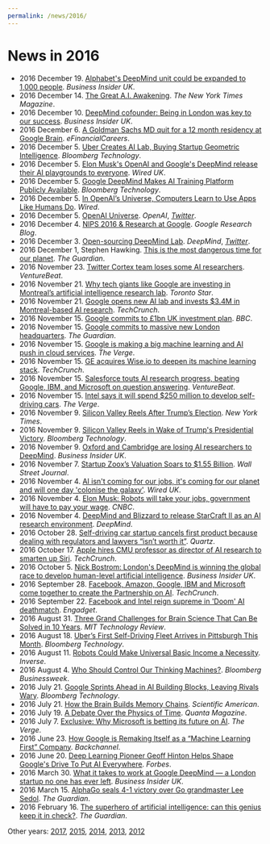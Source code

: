 ```yaml
---
permalink: /news/2016/
---
```

# News in 2016

* 2016 December 19. [Alphabet's DeepMind unit could be expanded to 1,000 people](http://uk.businessinsider.com/alphabet-deepmind-could-be-expanded-1000-people-google-london-report-2016-12). *Business Insider UK*.
* 2016 December 14. [The Great A.I. Awakening](https://www.nytimes.com/2016/12/14/magazine/the-great-ai-awakening.html). *The New York Times Magazine*.
* 2016 December 10. [DeepMind cofounder: Being in London was key to our success](http://uk.businessinsider.com/deepmind-cofounder-london-success-google-2016-12). *Business Insider UK*.
* 2016 December 6. [A Goldman Sachs MD quit for a 12 month residency at Google Brain](http://news.efinancialcareers.com/uk-en/267722/goldman-sachs-md-quit-12-month-residency-google-brain/). *eFinancialCareers*.
* 2016 December 5. [Uber Creates AI Lab, Buying Startup Geometric Intelligence](https://www.bloomberg.com/news/articles/2016-12-05/uber-creates-ai-lab-buying-startup-geometric-intelligence). *Bloomberg Technology*.
* 2016 December 5. [Elon Musk's OpenAI and Google's DeepMind release their AI playgrounds to everyone](http://www.wired.co.uk/article/deepmind-labs-google-code-ai). *Wired UK*.
* 2016 December 5. [Google DeepMind Makes AI Training Platform Publicly Available](https://www.bloomberg.com/news/articles/2016-12-05/google-deepmind-makes-ai-training-platform-publicly-available). *Bloomberg Technology*.
* 2016 December 5. [In OpenAI’s Universe, Computers Learn to Use Apps Like Humans Do](https://www.wired.com/2016/12/openais-universe-computers-learn-use-apps-like-humans/). *Wired*.
* 2016 December 5. [OpenAI Universe](https://universe.openai.com/). *OpenAI*, *[Twitter](https://twitter.com/OpenAI/status/805661402937565184)*.
* 2016 December 4. [NIPS 2016 & Research at Google](https://research.googleblog.com/2016/12/nips-2016-research-at-google.html). *Google Research Blog*.
* 2016 December 3. [Open-sourcing DeepMind Lab](https://deepmind.com/blog/open-sourcing-deepmind-lab/). *DeepMind*, *[Twitter](https://twitter.com/DeepMindAI/status/805698876594339840)*.
* 2016 December 1, Stephen Hawking. [This is the most dangerous time for our planet](https://www.theguardian.com/commentisfree/2016/dec/01/stephen-hawking-dangerous-time-planet-inequality). *The Guardian*.
* 2016 November 23. [Twitter Cortex team loses some AI researchers](https://venturebeat.com/2016/11/23/twitter-cortex-team-loses-some-ai-researchers/). *VentureBeat*.
* 2016 November 21. [Why tech giants like Google are investing in Montreal’s artificial intelligence research lab](https://www.thestar.com/business/2016/11/21/montreals-artificial-intelligence-research-lab-attracts-major-tech-firms-like-google.html). *Toronto Star*.
* 2016 November 21. [Google opens new AI lab and invests $3.4M in Montreal-based AI research](https://techcrunch.com/2016/11/21/google-opens-new-ai-lab-and-invests-3-4m-in-montreal-based-ai-research/). *TechCrunch*.
* 2016 November 15. [Google commits to £1bn UK investment plan](http://www.bbc.com/news/business-37988095). *BBC*.
* 2016 November 15. [Google commits to massive new London headquarters](https://www.theguardian.com/technology/2016/nov/15/google-commits-to-massive-new-london-hq). *The Guardian*.
* 2016 November 15. [Google is making a big machine learning and AI push in cloud services](http://www.theverge.com/2016/11/15/13640420/google-cloud-service-machine-learning-ai-translation-computer-vision). *The Verge*.
* 2016 November 15. [GE acquires Wise.io to deepen its machine learning stack](https://techcrunch.com/2016/11/15/ge-acquires-wise-io-to-deepen-its-machine-learning-stack/). *TechCrunch*.
* 2016 November 15. [Salesforce touts AI research progress, beating Google, IBM, and Microsoft on question answering](https://venturebeat.com/2016/11/15/salesforce-touts-ai-research-progress-beating-google-ibm-and-microsoft-on-question-answering/). *VentureBeat*.
* 2016 November 15. [Intel says it will spend $250 million to develop self-driving cars](http://www.theverge.com/2016/11/15/13641772/intel-250-million-self-driving-cars-la-auto-show). *The Verge*.
* 2016 November 9. [Silicon Valley Reels After Trump’s Election](https://www.nytimes.com/2016/11/10/technology/trump-election-silicon-valley-reels.html). *New York Times*.
* 2016 November 9. [Silicon Valley Reels in Wake of Trump's Presidential Victory](https://www.bloomberg.com/news/articles/2016-11-09/tech-fears-the-unknown-with-a-president-trump). *Bloomberg Technology*.
* 2016 November 9. [Oxford and Cambridge are losing AI researchers to DeepMind](http://uk.businessinsider.com/oxbridge-ai-researchers-to-deepmind-2016-11). *Business Insider UK*.
* 2016 November 7. [Startup Zoox’s Valuation Soars to $1.55 Billion](https://www.wsj.com/articles/startup-zooxs-valuation-soars-to-1-55-billion-1478514602). *Wall Street Journal*.
* 2016 November 4. [AI isn't coming for our jobs, it's coming for our planet and will one day 'colonise the galaxy'](http://www.wired.co.uk/article/jurgen-schmidhuber-artificial-intelligence-very-deep-learning). *Wired UK*.
* 2016 November 4. [Elon Musk: Robots will take your jobs, government will have to pay your wage](http://www.cnbc.com/2016/11/04/elon-musk-robots-will-take-your-jobs-government-will-have-to-pay-your-wage.html). *CNBC*.
* 2016 November 4. [DeepMind and Blizzard to release StarCraft II as an AI research environment](https://deepmind.com/blog/deepmind-and-blizzard-release-starcraft-ii-ai-research-environment/). *DeepMind*.
* 2016 October 28. [Self-driving car startup cancels first product because dealing with regulators and lawyers “isn’t worth it”](https://qz.com/822113/self-driving-car-startup-comma-ai-cancels-first-product-dealing-with-regulator-and-lawyers-isnt-worth-it/). *Quartz*.
* 2016 October 17. [Apple hires CMU professor as director of AI research to smarten up Siri](https://techcrunch.com/2016/10/17/apple-hires-cmu-professor-as-director-of-ai-research-to-smarten-up-siri/). *TechCrunch*.
* 2016 October 5. [Nick Bostrom: London's DeepMind is winning the global race to develop human-level artificial intelligence](http://www.businessinsider.com/nick-bostrom-deepmind-is-winning-the-ai-race-2016-10). *Business Insider UK*.
* 2016 September 28. [Facebook, Amazon, Google, IBM and Microsoft come together to create the Partnership on AI](https://techcrunch.com/2016/09/28/facebook-amazon-google-ibm-and-microsoft-come-together-to-create-historic-partnership-on-ai/). *TechCrunch*.
* 2016 September 22. [Facebook and Intel reign supreme in 'Doom' AI deathmatch](https://www.engadget.com/2016/09/22/facebook-and-intel-reign-supreme-in-doom-ai-deathmatch/). *Engadget*.
* 2016 August 31. [Three Grand Challenges for Brain Science That Can Be Solved in 10 Years](https://www.technologyreview.com/s/602274/three-grand-challenges-for-brain-science-that-can-be-solved-in-10-years/). *MIT Technology Review*.
* 2016 August 18. [Uber’s First Self-Driving Fleet Arrives in Pittsburgh This Month](https://www.bloomberg.com/news/features/2016-08-18/uber-s-first-self-driving-fleet-arrives-in-pittsburgh-this-month-is06r7on). *Bloomberg Technology*.
* 2016 August 11. [Robots Could Make Universal Basic Income a Necessity](https://www.inverse.com/article/18443-automation-will-make-universal-basic-income-a-necessity). *Inverse*.
* 2016 August 4. [Who Should Control Our Thinking Machines?](https://www.bloomberg.com/features/2016-demis-hassabis-interview-issue/). *Bloomberg Businessweek*.
* 2016 July 21. [Google Sprints Ahead in AI Building Blocks, Leaving Rivals Wary](https://www.bloomberg.com/news/articles/2016-07-21/google-sprints-ahead-in-ai-building-blocks-leaving-rivals-wary). *Bloomberg Technology*.
* 2016 July 21. [How the Brain Builds Memory Chains](https://www.scientificamerican.com/article/how-the-brain-builds-memory-chains/). *Scientific American*.
* 2016 July 19. [A Debate Over the Physics of Time](https://www.quantamagazine.org/20160719-time-and-cosmology/). *Quanta Magazine*.
* 2016 July 7. [Exclusive: Why Microsoft is betting its future on AI](http://www.theverge.com/2016/7/7/12111028/microsoft-bot-framework-artificial-intelligence-satya-nadella-interview). *The Verge*.
* 2016 June 23. [How Google is Remaking Itself as a “Machine Learning First” Company](https://backchannel.com/how-google-is-remaking-itself-as-a-machine-learning-first-company-ada63defcb70). *Backchannel*.
* 2016 June 20. [Deep Learning Pioneer Geoff Hinton Helps Shape Google's Drive To Put AI Everywhere](https://www.forbes.com/sites/peterhigh/2016/06/20/deep-learning-pioneer-geoff-hinton-helps-shape-googles-drive-to-put-ai-everywhere/). *Forbes*.
* 2016 March 30. [What it takes to work at Google DeepMind — a London startup no one has ever left](http://www.businessinsider.com/heres-what-it-takes-to-work-at-google-deepmind-an-ai-lab-that-no-one-has-ever-left-2016-3). *Business Insider UK*.
* 2016 March 15. [AlphaGo seals 4-1 victory over Go grandmaster Lee Sedol](https://www.theguardian.com/technology/2016/mar/15/googles-alphago-seals-4-1-victory-over-grandmaster-lee-sedol). *The Guardian*.
* 2016 February 16. [The superhero of artificial intelligence: can this genius keep it in check?](https://www.theguardian.com/technology/2016/feb/16/demis-hassabis-artificial-intelligence-deepmind-alphago). *The Guardian*.

Other years: [2017](http://realai.org/news/), [2015](http://realai.org/news/2015/), [2014](http://realai.org/news/2014/), [2013](http://realai.org/2013/), [2012](http://realai.org/2012/)
